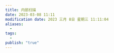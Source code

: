 ```yaml
---
title: 内部扫描
date: 2023-03-08 11:11
modification date: 2023 三月 8日 星期三 11:11:04
aliases:
  - 
tags:
  - 
publish: "true"
---
```


 
